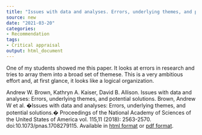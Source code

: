 ```yaml
---
title: "Issues with data and analyses. Errors, underlying themes, and potential solutions"
source: new
date: "2021-03-20"
categories:
- Recommendation
tags:
- Critical appraisal
output: html_document
---
```


One of my students showed me this paper. It looks at errors in research and tries to array them into a broad set of themese. This is a very ambitious effort and, at first glance, it looks like a logical organization.

<!--more-->

Andrew W. Brown, Kathryn A. Kaiser, David B. Allison. Issues with data and analyses: Errors, underlying themes, and potential solutions. Brown, Andrew W et al. �Issues with data and analyses: Errors, underlying themes, and potential solutions.� Proceedings of the National Academy of Sciences of the United States of America vol. 115,11 (2018): 2563-2570. doi:10.1073/pnas.1708279115. Available in [html format](https://www.ncbi.nlm.nih.gov/pmc/articles/PMC5856502/) or [pdf format](https://www.ncbi.nlm.nih.gov/pmc/articles/PMC5856502/pdf/pnas.201708279.pdf).
